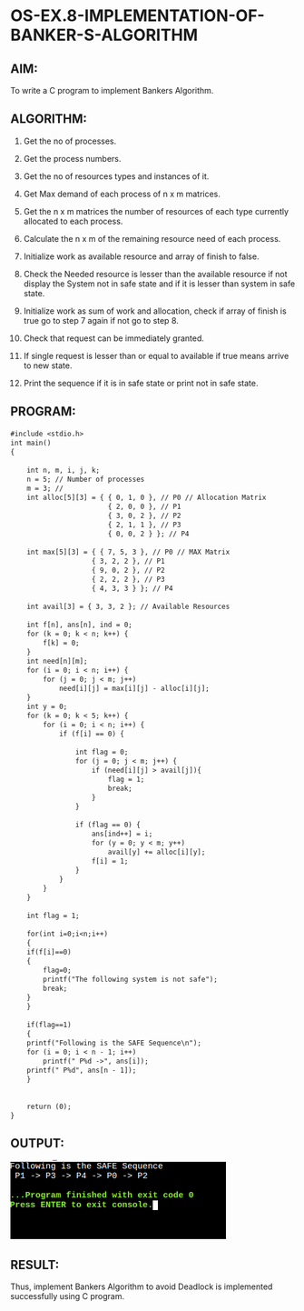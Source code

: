 # OS-EX.8-IMPLEMENTATION-OF-BANKER-S-ALGORITHM

## AIM: 
To write a C program to implement Bankers Algorithm.

## ALGORITHM:

1. Get the no of processes.

2. Get the process numbers.

3. Get the no of resources types and instances of it.

4. Get Max demand of each process of n x m matrices.

5. Get the n x m matrices the number of resources of each type currently allocated to each process.

6. Calculate the n x m of the remaining resource need of each process.

7. Initialize work as available resource and array of finish to false.

8. Check the Needed resource is lesser than the available resource if not display the System not in safe state and if it is lesser than system in safe state.

9. Initialize work as sum of work and allocation, check if array of finish is true go to step 7 again if not go to step 8.

10. Check that request can be immediately granted.

11. If single request is lesser than or equal to available if true means arrive to new state.

12. Print the sequence if it is in safe state or print not in safe state.


## PROGRAM:

```
#include <stdio.h>
int main()
{

	int n, m, i, j, k;
	n = 5; // Number of processes
	m = 3; // 
	int alloc[5][3] = { { 0, 1, 0 }, // P0 // Allocation Matrix
						{ 2, 0, 0 }, // P1
						{ 3, 0, 2 }, // P2
						{ 2, 1, 1 }, // P3
						{ 0, 0, 2 } }; // P4

	int max[5][3] = { { 7, 5, 3 }, // P0 // MAX Matrix
					{ 3, 2, 2 }, // P1
					{ 9, 0, 2 }, // P2
					{ 2, 2, 2 }, // P3
					{ 4, 3, 3 } }; // P4

	int avail[3] = { 3, 3, 2 }; // Available Resources

	int f[n], ans[n], ind = 0;
	for (k = 0; k < n; k++) {
		f[k] = 0;
	}
	int need[n][m];
	for (i = 0; i < n; i++) {
		for (j = 0; j < m; j++)
			need[i][j] = max[i][j] - alloc[i][j];
	}
	int y = 0;
	for (k = 0; k < 5; k++) {
		for (i = 0; i < n; i++) {
			if (f[i] == 0) {

				int flag = 0;
				for (j = 0; j < m; j++) {
					if (need[i][j] > avail[j]){
						flag = 1;
						break;
					}
				}

				if (flag == 0) {
					ans[ind++] = i;
					for (y = 0; y < m; y++)
						avail[y] += alloc[i][y];
					f[i] = 1;
				}
			}
		}
	}

	int flag = 1;
	
	for(int i=0;i<n;i++)
	{
	if(f[i]==0)
	{
		flag=0;
		printf("The following system is not safe");
		break;
	}
	}
	
	if(flag==1)
	{
	printf("Following is the SAFE Sequence\n");
	for (i = 0; i < n - 1; i++)
		printf(" P%d ->", ans[i]);
	printf(" P%d", ans[n - 1]);
	}
	

	return (0);
}
```

## OUTPUT:
![OS-EX.8-IMPLEMENTATION-OF-BANKER-S-ALGORITHM](osexp8.png)

## RESULT:
Thus, implement Bankers Algorithm to avoid Deadlock is implemented successfully using C program.
